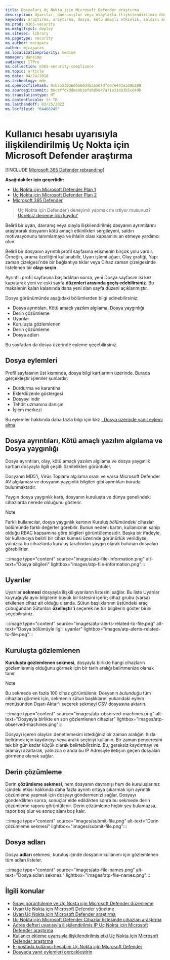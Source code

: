 ```yaml
---
title: Dosyaları Uç Nokta için Microsoft Defender araştırma
description: Uyarılar, davranışlar veya olaylarla ilişkilendirilmiş dosyalar hakkında ayrıntılı bilgi almak için araştırma seçeneklerini kullanın.
keywords: araştırma, araştırma, dosya, kötü amaçlı etkinlik, saldırı motivasyonu, derin çözümleme, derin çözümleme raporu
ms.prod: m365-security
ms.mktglfcycl: deploy
ms.sitesec: library
ms.pagetype: security
ms.author: macapara
author: mjcaparas
ms.localizationpriority: medium
manager: dansimp
audience: ITPro
ms.collection: m365-security-compliance
ms.topic: article
ms.date: 04/24/2018
ms.technology: mde
ms.openlocfilehash: 0cb7523036d6660d4b5556fdfd07e443a359b208
ms.sourcegitcommit: b0c3ffd7ddee9b30fab85047a71a31483b5c649b
ms.translationtype: MT
ms.contentlocale: tr-TR
ms.lasthandoff: 03/25/2022
ms.locfileid: "64466245"
---
```

# <a name="investigate-a-file-associated-with-a-microsoft-defender-for-endpoint-alert"></a>Kullanıcı hesabı uyarısıyla ilişkilendirilmiş Uç Nokta için Microsoft Defender araştırma

[!INCLUDE [Microsoft 365 Defender rebranding](../../includes/microsoft-defender.md)]

**Aşağıdakiler için geçerlidir:**
- [Uç Nokta için Microsoft Defender Plan 1](https://go.microsoft.com/fwlink/p/?linkid=2154037)
- [Uç Nokta için Microsoft Defender Plan 2](https://go.microsoft.com/fwlink/p/?linkid=2154037)
- [Microsoft 365 Defender](https://go.microsoft.com/fwlink/?linkid=2118804)


> Uç Nokta için Defender'ı deneyimli yapmak mı istiyor musunuz? [Ücretsiz deneme için kaydol'](https://signup.microsoft.com/create-account/signup?products=7f379fee-c4f9-4278-b0a1-e4c8c2fcdf7e&ru=https://aka.ms/MDEp2OpenTrial?ocid=docs-wdatp-investigatefiles-abovefoldlink)

Belirli bir uyarı, davranış veya olayla ilişkilendirilmiş dosyanın ayrıntılarını araştırarak dosyanın kötü amaçlı etkinlikleri sergileyeni, saldırı motivasyonunu tanımlamaya ve ihlalin olası kapsamını an etmeye yardımcı olun.

Belirli bir dosyanın ayrıntılı profil sayfasına erişmenin birçok yolu vardır. Örneğin, arama özelliğini kullanabilir, Uyarı işlemi ağacı, Olay grafiği, Yapı zaman çizelgesi'nde bir bağlantıya tıklar veya Cihaz zaman çizelgesinde listelenen bir **olayı seçin**.

Ayrıntılı profil sayfasına başladıktan sonra, yeni Dosya sayfasını iki kez kapatarak yeni ve eski sayfa **düzenleri arasında geçiş edebilirsiniz**. Bu makalenin kalan kalanında daha yeni olan sayfa düzeni açıklanmıştır.

Dosya görünümünde aşağıdaki bölümlerden bilgi edinebilirsiniz:

- Dosya ayrıntıları, Kötü amaçlı yazılım algılama, Dosya yaygınlığı
- Derin çözümleme
- Uyarılar
- Kuruluşta gözlemlenen
- Derin çözümleme
- Dosya adları

Bu sayfadan da dosya üzerinde eyleme geçebilirsiniz.

## <a name="file-actions"></a>Dosya eylemleri

Profil sayfasının üst kısmında, dosya bilgi kartlarının üzerinde. Burada gerçekleştir işlemler şunlardır:

- Durdurma ve karantina
- Ekle/düzenle göstergesi
- Dosyayı indir
- Tehdit uzmanına danışın
- İşlem merkezi

Bu eylemler hakkında daha fazla bilgi için bkz [. Dosya üzerinde yanıt eylemi alma](respond-file-alerts.md).

## <a name="file-details-malware-detection-and-file-prevalence"></a>Dosya ayrıntıları, Kötü amaçlı yazılım algılama ve Dosya yaygınlığı

Dosya ayrıntıları, olay, kötü amaçlı yazılım algılama ve dosya yaygınlık kartları dosyayla ilgili çeşitli öznitelikleri görüntüler.

Dosyanın MD5'i, Virüs Toplamı algılama oranı ve varsa Microsoft Defender AV algılaması ve dosyanın yaygınlık bilgileri gibi ayrıntıları burada bulunmaktadır.

Yaygın dosya yaygınlık kartı, dosyanın kuruluşta ve dünya genelindeki cihazlarda nerede olduğunu gösterir.

> [!NOTE]
> Farklı kullanıcılar, dosya yaygınlık kartının Kuruluş *bölümündeki* cihazlar bölümünde farklı değerler görebilir. Bunun nedeni kartın, kullanıcının sahip olduğu RBAC kapsamına göre bilgileri görüntülemesidir. Başka bir ifadeyle, bir kullanıcıya belirli bir cihaz kümesi üzerinde görünürlük verildiyse, yalnızca bu cihazlarda kuruluş tarafından yaygın olarak bulunan dosyaları görebilirler.

:::image type="content" source="images/atp-file-information.png" alt-text="Dosya bilgileri" lightbox="images/atp-file-information.png":::

## <a name="alerts"></a>Uyarılar

Uyarılar **sekmesi** dosyayla ilişkili uyarıların listesini sağlar. Bu liste Uyarılar kuyruğuyla aynı bilgilerin büyük bir listesini içerir; cihaz grubu (varsa) etkilenen cihaz ait olduğu dışında. Sütun başlıklarının üstündeki araç çubuğundan Sütunları **özelleştir'i** seçerek ne tür bilgilerin göster birini seçebilirsiniz.

:::image type="content" source="images/atp-alerts-related-to-file.png" alt-text="Dosya bölümüyle ilgili uyarılar" lightbox="images/atp-alerts-related-to-file.png":::

## <a name="observed-in-organization"></a>Kuruluşta gözlemlenen

**Kuruluşta gözlemlenen sekmesi**, dosyayla birlikte hangi cihazların gözlemlenmiş olduğunu görmek için bir tarih aralığı belirtmenize olanak tanır.

> [!NOTE]
> Bu sekmede en fazla 100 cihaz görüntülenir. Dosyanın _bulunduğu_ tüm cihazları görmek için, sekmenin sütun başlıklarını yukarıdaki eylem menüsünden Dışarı Aktar'ı seçerek sekmeyi CSV dosyasına aktarın.

:::image type="content" source="images/atp-observed-machines.png" alt-text="Dosyayla birlikte en son gözlemlenen cihazlar" lightbox="images/atp-observed-machines.png":::

Dosyayı içeren olayları denetlemesini istediğiniz bir zaman aralığını hızla belirtmek için kaydırıcıyı veya aralık seçiciyi kullanın. Bir zaman penceresini tek bir gün kadar küçük olarak belirtebilirsiniz. Bu, gereksiz kaydırmayı ve aramayı azaltarak, yalnızca o anda bu IP Adresiyle iletişim geçen dosyaları görmene olanak sağlar.

## <a name="deep-analysis"></a>Derin çözümleme

Derin **çözümleme sekmesi**, hem dosyanın [](respond-file-alerts.md#deep-analysis)davranışı hem de kuruluşlarınız içindeki etkisi hakkında daha fazla ayrıntı ortaya çıkarmak için ayrıntılı çözümleme yapmak için dosyayı göndermenizi sağlar. Dosyayı gönderdikten sonra, sonuçlar elde edildikten sonra bu sekmede derin çözümleme raporu görüntülenir. Derin çözümleme hiçbir şey bulamazsa, rapor boş olur ve sonuç alanı boş kalır.

:::image type="content" source="images/submit-file.png" alt-text="Derin çözümleme sekmesi" lightbox="images/submit-file.png":::

## <a name="file-names"></a>Dosya adları

Dosya **adları** sekmesi, kuruluş içinde dosyanın kullanımı için gözlemlenen tüm adları listeler.

:::image type="content" source="images/atp-file-names.png" alt-text="Dosya adları sekmesi" lightbox="images/atp-file-names.png":::

## <a name="related-topics"></a>İlgili konular

- [Sırayı görüntüleme ve Uç Nokta için Microsoft Defender düzenleme](alerts-queue.md)
- [Uyarı Uç Nokta için Microsoft Defender yönetme](manage-alerts.md)
- [Uyarı Uç Nokta için Microsoft Defender araştırma](investigate-alerts.md)
- [Uç Nokta için Microsoft Defender Cihazlar listesinde cihazları araştırma](investigate-machines.md)
- [Adres defteri uyarısıyla ilişkilendirilmiş IP Uç Nokta için Microsoft Defender araştırma](investigate-ip.md)
- [Kullanıcı ekleme uyarısıyla ilişkilendirilmiş etki Uç Nokta için Microsoft Defender araştırma](investigate-domain.md)
- [E-postada kullanıcı hesabını Uç Nokta için Microsoft Defender](investigate-user.md)
- [Dosyada yanıt eylemleri gerçekleştirin](respond-file-alerts.md)
